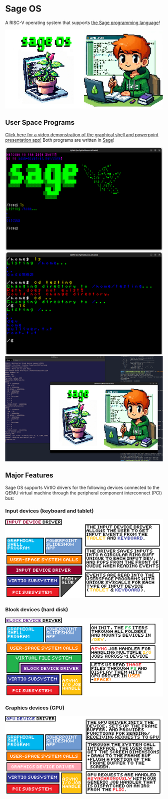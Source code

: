 # Sage OS

A RISC-V operating system that supports [the Sage programming language](https://github.com/adam-mcdaniel/sage)!

![Sage OS](assets/sage-os.png)

## User Space Programs

<!-- A center aligned div with two images side-by-side -->

[Click here for a video demonstration of the graphical shell and powerpoint presentation app!](https://docs.google.com/file/d/1k5CjkdbnrRzwfMCuE0A5eFRi_f5it75K/preview) Both programs are written in [Sage](https://github.com/adam-mcdaniel/sage)!

<div align="center">
    <img src="assets/shell1.png" alt="Shell" width="600"/>
    <img src="assets/shell2.png" alt="Shell" width="600"/>
</div>
<div align="center">
    <img src="assets/presentation.png" alt="Presentation" width="600"/>
</div>


## Major Features

Sage OS supports VirtIO drivers for the following devices connected to the QEMU virtual machine through the peripheral component interconnect (PCI) bus:

### Input devices (keyboard and tablet)

![Input Driver](assets/input-driver.png)

### Block devices (hard disk)

![Block Driver](assets/block-driver.png)

### Graphics devices (GPU)

![GPU Driver](assets/gpu-driver.png)